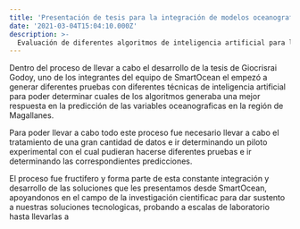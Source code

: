 ```yaml
---
title: 'Presentación de tesis para la integración de modelos oceanograficos con Inteligencia Artificial'
date: '2021-03-04T15:04:10.000Z'
description: >-
  Evaluación de diferentes algoritmos de inteligencia artificial para la predicción de series temporales de variables oceanográficas en la región de Magallanes, Chile.
---
```


Dentro del proceso de llevar a cabo el desarrollo de la tesis de Giocrisrai Godoy, uno de los integrantes del equipo de SmartOcean el empezó a generar diferentes pruebas con diferentes técnicas de inteligencia artificial para poder determinar cuales de los algoritmos generaba una mejor respuesta en la predicción de las variables oceanograficas en la región de Magallanes.

Para poder llevar a cabo todo este proceso fue necesario llevar a cabo el tratamiento de una gran cantidad de datos e ir determinando un piloto experimental con el cual pudieran hacerse diferentes pruebas e ir determinando las correspondientes predicciones.

El proceso fue fructifero y forma parte de esta constante integración y desarrollo de las soluciones que les presentamos desde SmartOcean, apoyandonos en el campo de la investigación cientificac para dar sustento a nuestras soluciones tecnologicas, probando a escalas de laboratorio hasta llevarlas a 

